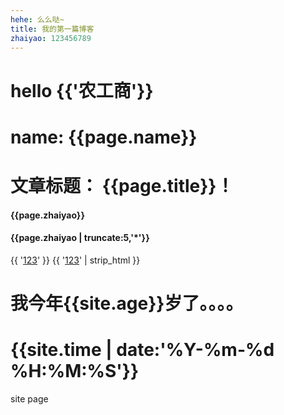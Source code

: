 ```yaml
---
hehe: 么么哒~
title: 我的第一篇博客
zhaiyao: 123456789
---
```


<h1>hello  {{'农工商'}} </h1>
<h1>name: {{page.name}}</h1>
<h1>文章标题： {{page.title}}！</h1>
<!-- 过滤器 -->
<h4>{{page.zhaiyao}}</h4>
<!-- 12... -->
<h4>{{page.zhaiyao | truncate:5,'*'}}</h4>

{{ '<a href="">123</a>' }}
{{ '<a href="">123</a>' | strip_html }}

<!-- 输出_config.yml中的数据 -->
<h1>我今年{{site.age}}岁了。。。。</h1>
<!-- 将时间格式化为年月日 时分秒 -->
<h1>{{site.time | date:'%Y-%m-%d %H:%M:%S'}}</h1>

site
page